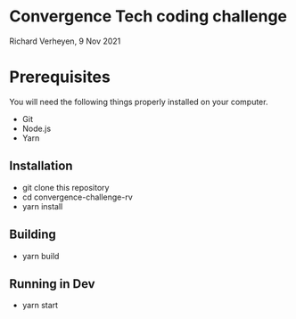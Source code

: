 # Convergence Tech coding challenge
Richard Verheyen, 9 Nov 2021

# Prerequisites
You will need the following things properly installed on your computer.

- Git
- Node.js
- Yarn

## Installation
- git clone <repository-url> this repository
- cd convergence-challenge-rv
- yarn install

## Building
- yarn build

## Running in Dev
- yarn start

